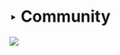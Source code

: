 # ‣ Community

[![](https://img.shields.io/badge/Discord-7289DA?style=for-the-badge\&logo=discord\&logoColor=white)](https://discord.gg/pBfWrsvBSV)
